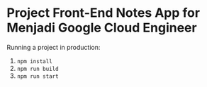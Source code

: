 # Project Front-End Notes App for Menjadi Google Cloud Engineer
Running a project in production:

1. ``npm install``
2. ``npm run build``
3. ``npm run start``
